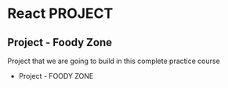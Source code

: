 # React PROJECT

## Project - Foody Zone

Project that we are going to build in this complete practice course

- Project - FOODY ZONE
